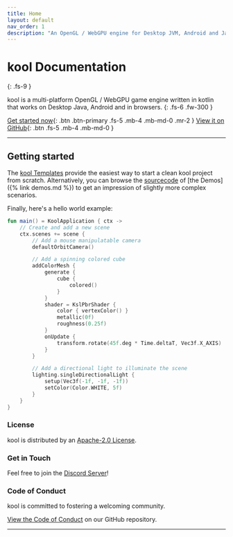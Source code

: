 ```yaml
---
title: Home
layout: default
nav_order: 1
description: "An OpenGL / WebGPU engine for Desktop JVM, Android and Javascript written in Kotlin."
---
```


# kool Documentation
{: .fs-9 }

kool is a multi-platform OpenGL / WebGPU game engine written in kotlin that works on Desktop Java, Android and in browsers.
{: .fs-6 .fw-300 }

[Get started now](#getting-started){: .btn .btn-primary .fs-5 .mb-4 .mb-md-0 .mr-2 }
[View it on GitHub][kool repo]{: .btn .fs-5 .mb-4 .mb-md-0 }

---

## Getting started

The [kool Templates] provide the easiest way to start a clean kool project from scratch. Alternatively, you can browse
the [sourcecode](https://github.com/fabmax/kool/tree/main/kool-demo/src/commonMain/kotlin/de/fabmax/kool/demo) of
[the Demos]({% link demos.md %}) to get an impression of slightly more complex scenarios.

Finally, here's a hello world example:

```kotlin
fun main() = KoolApplication { ctx ->
    // Create and add a new scene
    ctx.scenes += scene {
        // Add a mouse manipulatable camera
        defaultOrbitCamera()

        // Add a spinning colored cube
        addColorMesh {
            generate {
                cube {
                    colored()
                }
            }
            shader = KslPbrShader {
                color { vertexColor() }
                metallic(0f)
                roughness(0.25f)
            }
            onUpdate {
                transform.rotate(45f.deg * Time.deltaT, Vec3f.X_AXIS)
            }
        }

        // Add a directional light to illuminate the scene
        lighting.singleDirectionalLight {
            setup(Vec3f(-1f, -1f, -1f))
            setColor(Color.WHITE, 5f)
        }
    }
}
```

### License

kool is distributed by an [Apache-2.0 License](https://github.com/fabmax/kool/blob/main/LICENSE).

### Get in Touch

Feel free to join the [Discord Server](https://discord.gg/GvsJj2Pk3K)!

### Code of Conduct

kool is committed to fostering a welcoming community.

[View the Code of Conduct](https://github.com/fabmax/kool/blob/main/CODE_OF_CONDUCT.md) on our GitHub repository.

----

[kool repo]: https://github.com/fabmax/kool
[kool Templates]: https://github.com/fabmax/kool-templates